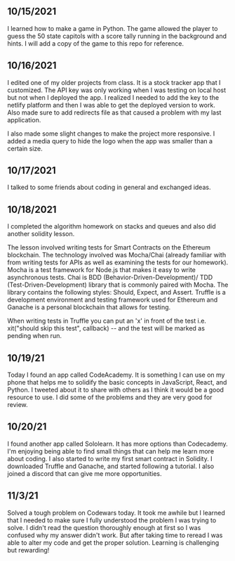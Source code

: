 ## 10/15/2021

I learned how to make a game in Python. The game allowed the player to guess the 50 state capitols with a score tally running in the background and hints. I will add a copy of the game to this repo for reference.

## 10/16/2021

I edited one of my older projects from class. It is a stock tracker app that I customized. The API key was only working when I was testing on local host but not when I deployed the app. I realized I needed to add the key to the netlify platform and then I was able to get the deployed version to work. Also made sure to add redirects file as that caused a problem with my last application.

I also made some slight changes to make the project more responsive. I added a media query to hide the logo when the app was smaller than a certain size.

## 10/17/2021

I talked to some friends about coding in general and exchanged ideas.

## 10/18/2021

I completed the algorithm homework on stacks and queues and also did another solidity lesson.

The lesson involved writing tests for Smart Contracts on the Ethereum blockchain. The technology involved was Mocha/Chai (already familiar with from writing tests for APIs as well as examining the tests for our homework). Mocha is a test framework for Node.js that makes it easy to write asynchronous tests. Chai is BDD (Behavior-Driven-Development)/ TDD (Test-Driven-Development) library that is commonly paired with Mocha. The library contains the following styles: Should, Expect, and Assert. Truffle is a development environment and testing framework used for Ethereum and Ganache is a personal blockchain that allows for testing.

When writing tests in Truffle you can put an 'x' in front of the test i.e. xit("should skip this test", callback) -- and the test will be marked as pending when run.

## 10/19/21

Today I found an app called CodeAcademy. It is something I can use on my phone that helps me to solidify the basic concepts in JavaScript, React, and Python. I tweeted about it to share with others as I think it would be a good resource to use. I did some of the problems and they are very good for review.

## 10/20/21

I found another app called Sololearn. It has more options than Codecademy. I'm enjoying being able to find small things that can help me learn more about coding. I also started to write my first smart contract in Solidity. I downloaded Truffle and Ganache, and started following a tutorial. I also joined a discord that can give me more opportunities. 

## 11/3/21

Solved a tough problem on Codewars today. It took me awhile but I learned that I needed to make sure I fully understood the problem I was trying to solve. I didn't read the question thoroughly enough at first so I was confused why my answer didn't work. But after taking time to reread I was able to alter my code and get the proper solution. Learning is challenging but rewarding!
